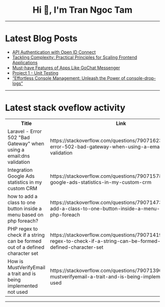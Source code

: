 <h1 align="center">Hi 👋, I'm Tran Ngoc Tam</h1>

---

# Latest Blog Posts 
<!-- BLOG-POST-LIST:START -->
- [API Authentication with Open ID Connect](https://dev.to/hawkinswinja/api-authentication-with-open-id-connect-32hc)
- [Tackling Complexity: Practical Principles for Scaling Frontend Applications](https://dev.to/_itsglover/tackling-complexity-practical-principles-for-scaling-frontend-applications-3949)
- [Must-have Features of Apps Like GoChat Messenger](https://dev.to/stephen568hub/must-have-features-of-apps-like-gochat-messenger-c7p)
- [Project 1 - Unit Testing](https://dev.to/aqeelakbari/project-1-unit-testing-3ek8)
- [“Effortless Console Management: Unleash the Power of console-drop-logs”](https://dev.to/ritesh22201/effortless-console-management-unleash-the-power-of-console-drop-logs-38a6)
<!-- BLOG-POST-LIST:END -->

---

# Latest stack oveflow activity
<table>
  <tr><th>Title</th><th>Link</th></tr>
  <!-- STACKOVERFLOW:START --><tr><td>Laravel - Error 502 &quot;Bad Gateway&quot; when using a email:dns validation</td><td>https://stackoverflow.com/questions/79071623/laravel-error-502-bad-gateway-when-using-a-emaildns-validation</td></tr><tr><td>Integration Google Ads statistics in my custom CRM</td><td>https://stackoverflow.com/questions/79071578/integration-google-ads-statistics-in-my-custom-crm</td></tr><tr><td>how to add a class to one button inside a menu based on php foreach?</td><td>https://stackoverflow.com/questions/79071473/how-to-add-a-class-to-one-button-inside-a-menu-based-on-php-foreach</td></tr><tr><td>PHP regex to check if a string can be formed out of a defined character set</td><td>https://stackoverflow.com/questions/79071419/php-regex-to-check-if-a-string-can-be-formed-out-of-a-defined-character-set</td></tr><tr><td>How is MustVerifyEmail a trait and is being implemented not used</td><td>https://stackoverflow.com/questions/79071396/how-is-mustverifyemail-a-trait-and-is-being-implemented-not-used</td></tr><!-- STACKOVERFLOW:END -->
</table>

---


